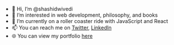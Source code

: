 - 👋 Hi, I’m @shashidwivedi
- 👀 I’m interested in web development, philosophy, and books
- 🎢 I’m currently on a roller coaster ride with JavaScript and React
- 📫 You can reach me on [Twitter](https://twitter.com/shashidwee), [LinkedIn](https://www.linkedin.com/in/shashirdwivedi/)
- 🌐 You can view my portfolio [here](https://shashidwivedi.me/)

<!--- 💞️ I’m looking to collaborate on ...--->
<!---
shashidwivedi/shashidwivedi is a ✨ special ✨ repository because its `README.md` (this file) appears on your GitHub profile.
You can click the Preview link to take a look at your changes.
--->
